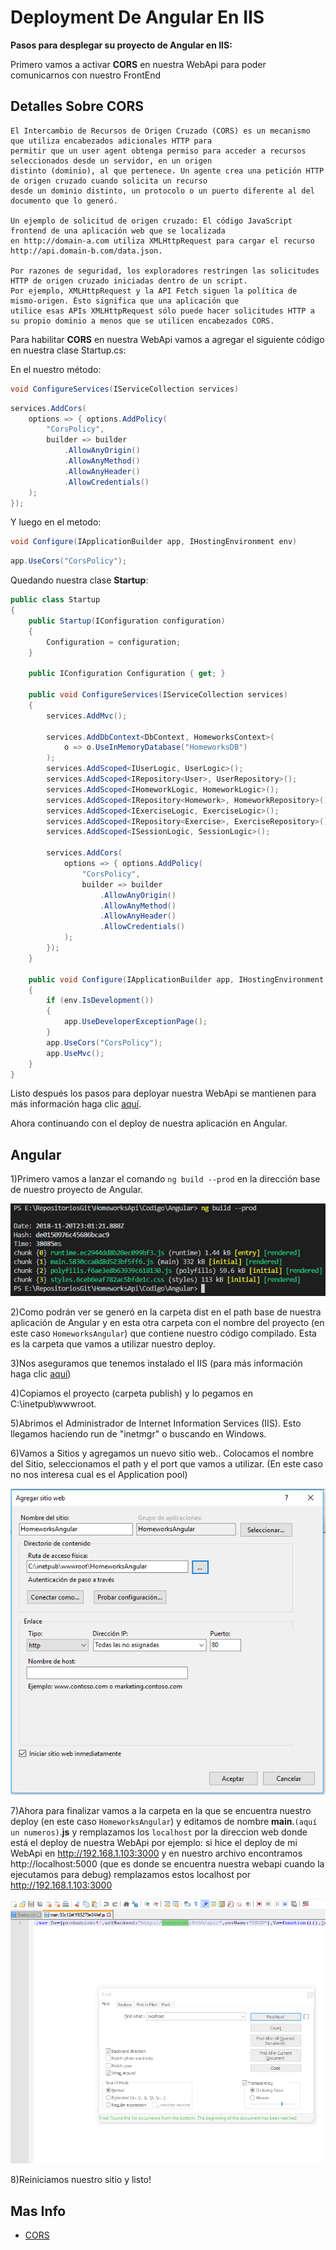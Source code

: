 # Deployment De Angular En IIS

**Pasos para desplegar su proyecto de Angular en IIS:**

Primero vamos a activar **CORS** en nuestra WebApi para poder comunicarnos con nuestro FrontEnd

## Detalles Sobre CORS

```
El Intercambio de Recursos de Origen Cruzado (CORS) es un mecanismo que utiliza encabezados adicionales HTTP para 
permitir que un user agent obtenga permiso para acceder a recursos seleccionados desde un servidor, en un origen 
distinto (dominio), al que pertenece. Un agente crea una petición HTTP de origen cruzado cuando solicita un recurso 
desde un dominio distinto, un protocolo o un puerto diferente al del documento que lo generó.

Un ejemplo de solicitud de origen cruzado: El código JavaScript frontend de una aplicación web que se localizada 
en http://domain-a.com utiliza XMLHttpRequest para cargar el recurso http://api.domain-b.com/data.json.

Por razones de seguridad, los exploradores restringen las solicitudes HTTP de origen cruzado iniciadas dentro de un script. 
Por ejemplo, XMLHttpRequest y la API Fetch siguen la política de mismo-origen. Ésto significa que una aplicación que 
utilice esas APIs XMLHttpRequest sólo puede hacer solicitudes HTTP a su propio dominio a menos que se utilicen encabezados CORS.
```

Para habilitar **CORS** en nuestra WebApi vamos a agregar el siguiente código en nuestra clase Startup.cs:

En el nuestro método:

```C#
void ConfigureServices(IServiceCollection services)
```

```C#
services.AddCors(
    options => { options.AddPolicy(
        "CorsPolicy",
        builder => builder
            .AllowAnyOrigin()
            .AllowAnyMethod()
            .AllowAnyHeader()
            .AllowCredentials()
    );
});
```

Y luego en el metodo:

```C#
void Configure(IApplicationBuilder app, IHostingEnvironment env)
```

```C#
app.UseCors("CorsPolicy");
```

Quedando nuestra clase **Startup**:

```C#
public class Startup
{
    public Startup(IConfiguration configuration)
    {
        Configuration = configuration;
    }

    public IConfiguration Configuration { get; }

    public void ConfigureServices(IServiceCollection services)
    {
        services.AddMvc();

        services.AddDbContext<DbContext, HomeworksContext>(
            o => o.UseInMemoryDatabase("HomeworksDB")
        );
        services.AddScoped<IUserLogic, UserLogic>();
        services.AddScoped<IRepository<User>, UserRepository>();
        services.AddScoped<IHomeworkLogic, HomeworkLogic>();
        services.AddScoped<IRepository<Homework>, HomeworkRepository>();
        services.AddScoped<IExerciseLogic, ExerciseLogic>();
        services.AddScoped<IRepository<Exercise>, ExerciseRepository>();
        services.AddScoped<ISessionLogic, SessionLogic>();

        services.AddCors(
            options => { options.AddPolicy(
                "CorsPolicy",
                builder => builder
                    .AllowAnyOrigin()
                    .AllowAnyMethod()
                    .AllowAnyHeader()
                    .AllowCredentials()
            );
        });
    }

    public void Configure(IApplicationBuilder app, IHostingEnvironment env)
    {
        if (env.IsDevelopment())
        {
            app.UseDeveloperExceptionPage();
        }
        app.UseCors("CorsPolicy");
        app.UseMvc();
    }
}
```

Listo después los pasos para deployar nuestra WebApi se mantienen para más información  haga clic [aquí](./Clase%207%20-%20Deployment%20en%20IIS.md).

Ahora continuando con el deploy de nuestra aplicación en Angular.

## Angular

1)Primero vamos a lanzar el comando ```ng build --prod``` en la dirección base de nuestro proyecto de Angular.

![image](../imgs/angular-deploy/1.PNG)

2)Como podrán ver se generó en la carpeta dist en el path base de nuestra aplicación de Angular y en esta otra carpeta con el nombre del proyecto (en este caso ```HomeworksAngular```) que contiene nuestro código compilado. Esta es la carpeta que vamos a utilizar nuestro deploy.

3)Nos aseguramos que tenemos instalado el IIS (para más información  haga clic [aquí](./Clase%207%20-%20Deployment%20en%20IIS.md))

4)Copiamos el proyecto (carpeta publish) y lo pegamos en C:\inetpub\wwwroot.

5)Abrimos el Administrador de Internet Information Services (IIS). Esto llegamos haciendo run de "inetmgr" o buscando en Windows.

6)Vamos a Sitios y agregamos un nuevo sitio web.. Colocamos el nombre del Sitio, seleccionamos el path y el port que vamos a utilizar. (En este caso no nos interesa cual es el Application pool)

![image](../imgs/angular-deploy/2.PNG)

7)Ahora para finalizar vamos a la carpeta en la que se encuentra nuestro deploy (en este caso ```HomeworksAngular```) y editamos de nombre **main**.```(aquí un numeros)```.**js** y remplazamos los ```localhost``` por la direccion web donde está el deploy de nuestra WebApi por ejemplo: si hice el deploy de mi WebApi en http://192.168.1.103:3000 y en nuestro archivo encontramos http://localhost:5000 (que es donde se encuentra nuestra webapi cuando la ejecutamos para debug) remplazamos estos localhost por http://192.168.1.103:3000

![image](../imgs/angular-deploy/3.PNG)

8)Reiniciamos nuestro sitio y listo!

## Mas Info

* [CORS](https://developer.mozilla.org/es/docs/Web/HTTP/Access_control_CORS)
